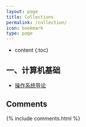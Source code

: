 ```yaml
---
layout: page
title: Collections
permalink: /collection/
icon: bookmark
type: page
---
```


* content
{:toc}

## 一、计算机基础

* [操作系统导论](<http://pages.cs.wisc.edu/~remzi/OSTEP/>)

## Comments

{% include comments.html %}
